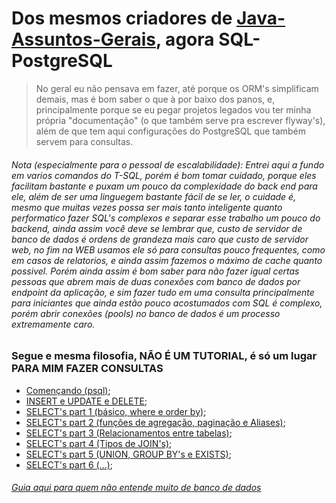 # Dos mesmos criadores de [Java-Assuntos-Gerais](https://github.com/gulybyte/Java-Assuntos-Gerais), agora SQL-PostgreSQL
> No geral eu não pensava em fazer, até porque os ORM's simplificam demais, mas é bom saber o que à por baixo dos panos, e, principalmente porque se eu pegar projetos legados vou ter minha própria "documentação" (o que também serve pra escrever flyway's), além de que tem aqui configurações do PostgreSQL que também servem para consultas.

<h6>Nota (especialmente para o pessoal de escalabilidade): Entrei aqui a fundo em varios comandos do T-SQL, porém é bom tomar cuidado, porque eles facilitam bastante e puxam um pouco da complexidade do back end para ele, além de ser uma linguegem bastante fácil de se ler, o cuidade é, mesmo que muitas vezes possa ser mais tanto inteligente quanto performatico fazer SQL's complexos e separar esse trabalho um pouco do backend, ainda assim você deve se lembrar que, custo de servidor de banco de dados é ordens de grandeza mais caro que custo de servidor web, no fim na WEB usamos ele só para consultas pouco frequentes, como em casos de relatorios, e ainda assim fazemos o máximo de cache quanto possivel. Porém ainda assim é bom saber para não fazer igual certas pessoas que abrem mais de duas conexões com banco de dados por endpoint da aplicação, e sim fazer tudo em uma consulta principalmente para iniciantes que ainda estão pouco acostumados com SQL é complexo, porém abrir conexões (pools) no banco de dados é um processo extremamente caro.<h6>

### Segue e mesma filosofia, NÃO É UM TUTORIAL, é só um lugar PARA MIM FAZER CONSULTAS

 - [Començando (psql)](INIT.md);
 - [INSERT e UPDATE e DELETE](INSERT.md);
 - [SELECT's part 1 (básico, where e order by)](SELECT.md);
 - [SELECT's part 2 (funções de agregação, paginação e Aliases)](SELECT2.md);
 - [SELECT's part 3 (Relacionamentos entre tabelas)](SELECT3.md);
 - [SELECT's part 4 (Tipos de JOIN's)](SELECT4.md);
 - [SELECT's part 5 (UNION, GROUP BY's e EXISTS)](SELECT5.md);
 - [SELECT's part 6 (...)](SELECT6.md);

<h6><a href="/GUIA.md">Guia aqui para quem não entende muito de banco de dados</a></h6>

